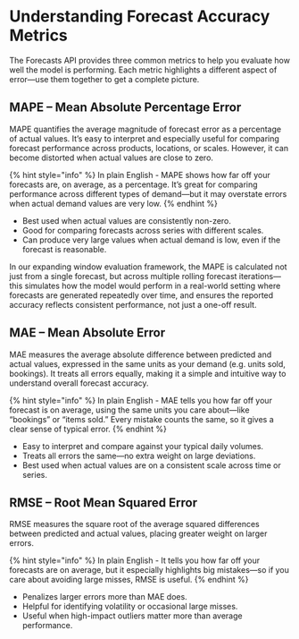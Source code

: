 # Understanding Forecast Accuracy Metrics

The Forecasts API provides three common metrics to help you evaluate how well the model is performing. Each metric highlights a different aspect of error—use them together to get a complete picture.

## MAPE – Mean Absolute Percentage Error

MAPE quantifies the average magnitude of forecast error as a percentage of actual values. It’s easy to interpret and especially useful for comparing forecast performance across products, locations, or scales. However, it can become distorted when actual values are close to zero.

{% hint style="info" %}
In plain English - MAPE shows how far off your forecasts are, on average, as a percentage. It’s great for comparing performance across different types of demand—but it may overstate errors when actual demand values are very low.
{% endhint %}

* Best used when actual values are consistently non-zero.
* Good for comparing forecasts across series with different scales.
* Can produce very large values when actual demand is low, even if the forecast is reasonable.

In our expanding window evaluation framework, the MAPE is calculated not just from a single forecast, but across multiple rolling forecast iterations—this simulates how the model would perform in a real-world setting where forecasts are generated repeatedly over time, and ensures the reported accuracy reflects consistent performance, not just a one-off result.

## MAE – Mean Absolute Error

MAE measures the average absolute difference between predicted and actual values, expressed in the same units as your demand (e.g. units sold, bookings). It treats all errors equally, making it a simple and intuitive way to understand overall forecast accuracy.

{% hint style="info" %}
In plain English - MAE tells you how far off your forecast is on average, using the same units you care about—like “bookings” or “items sold.” Every mistake counts the same, so it gives a clear sense of typical error.
{% endhint %}

* Easy to interpret and compare against your typical daily volumes.
* Treats all errors the same—no extra weight on large deviations.
* Best used when actual values are on a consistent scale across time or series.

## RMSE – Root Mean Squared Error

RMSE measures the square root of the average squared differences between predicted and actual values, placing greater weight on larger errors.

{% hint style="info" %}
In plain English - It tells you how far off your forecasts are on average, but it especially highlights big mistakes—so if you care about avoiding large misses, RMSE is useful.
{% endhint %}

* Penalizes larger errors more than MAE does.
* Helpful for identifying volatility or occasional large misses.
* Useful when high-impact outliers matter more than average performance.

